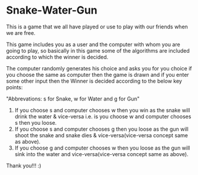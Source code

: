 # Snake-Water-Gun
This is a game that we all have played or use to play with our friends when we are free.

This game includes you as a user and the computer with whom you are going to play, so basically in this game some of the algorithms are included according to which the winner is decided.

The computer randomly generates his choice and asks you for you choice if you choose the same as computer then the game is drawn and if you enter some other input then the Winner is decided according to the below key points:

"Abbrevations: s for Snake, w for Water and g for Gun"
1. If you choose s and computer chooses w then you win as the snake will drink the water & vice-versa i.e. is you choose w and computer chooses s then you loose.
2. If you choose s and computer chooses g then you loose as the gun will shoot the snake and snake dies & vice-versa(vice-versa concept same as above).
3. If you choose g and computer chooses w then you loose as the gun will sink into the water and vice-versa(vice-versa concept same as above).

Thank you!!! :)
